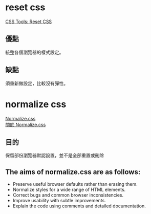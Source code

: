 # reset css
[CSS Tools: Reset CSS](https://meyerweb.com/eric/tools/css/reset/)

## 優點
統整各個瀏覽器的樣式設定。
## 缺點
須重新做設定，比較沒有彈性。

# normalize css
[Normalize.css](http://necolas.github.io/normalize.css/)<br>
[關於 Normalize.css](http://nicolasgallagher.com/about-normalize-css/)

## 目的
保留部份瀏覽器默認設置，並不是全部重置或刪除

## The aims of normalize.css are as follows:

+ Preserve useful browser defaults rather than erasing them.
+ Normalize styles for a wide range of HTML elements.
+ Correct bugs and common browser inconsistencies.
+ Improve usability with subtle improvements.
+ Explain the code using comments and detailed documentation.

